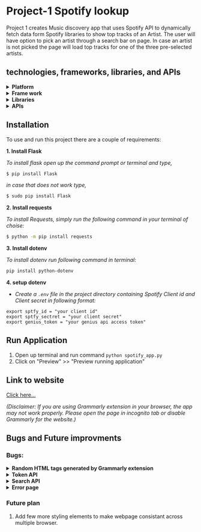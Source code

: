 # Project-1 Spotify lookup
Project 1 creates Music discovery app that uses Spotify API to dynamically fetch data form Spotify libraries to show top tracks of an Artist. The user will have option to pick an artist through a search bar on page. In case an artist is not picked the page will load top tracks for one of the three pre-selected artists. 

## technologies, frameworks, libraries, and APIs
<details>
  <summary><b>Platform</b></summary>
  <br>
  This project is primarily made on amazons’ AWS cloud9 service. Cloud9 is a cloud-based IDE that lets us write, run, and debug out code just with a browser. And because it is a cloud-based service it makes it easy for us share our work.
</details>

<details>
  <summary><b>Frame work</b></summary>
  <br>
  For Project 1 we are using Flask framework. Flask is a web framework, that provide us with tools, libraries and technologies that allow us to build and setup a web application. 

</details>

<details>
  <summary><b>Libraries</b></summary>

  ### Flask:
  ```python
  from flask import Flask, render_template, request, redirect
  ```
  * Render_template: Flask configures jinj2 template automatically using [grander_templete()](https://flask.palletsprojects.com/en/1.1.x/api/#flask.render_template) method.
  * request: request is used to make HTTP GET and POST requests
  * redirect: [redirect()](https://flask.palletsprojects.com/en/1.1.x/api/#flask.redirect) is used to redirect a user to different endpoint.

  ### Dotenv:
  ```python
  from dotenv import load_dotenv, find_dotenv
  ```
  Dotenv library is going to be used for calling environment variables stored in `.env` file 
  * `load_dotenv` is use to load environment variable.
  * `find_dotenv()` can be used to find `.env` file

  ### Requests:
  ```python
  import requests
  ```

  Requests allows us to easily send HTTP requests.

  Example:
  ```python
  requests.post(tocken_url, data=tocken_data, headers=tocken_header)
  ```

  ### Base64:
  ```python
  import base64
  ```
  Base64 is used for RFC 3548 encoding, for URLs and HTTP POST requests.
  Example:
  ```python
  base64.b64encode(creds.encode())
  ```

  ### urllib.parse.urlencode:
  ```python
  from urllib.parse import urlencode
  ```
  [urllib.parse.urlencode()](https://docs.python.org/3/library/urllib.parse.html#urllib.parse.urlencode) is used for generating the query string of a URL or data for a POST request
</details>

<details>
  <summary><b>APIs</b></summary>
  <br>
  
  ### 1. [Token](https://developer.spotify.com/documentation/general/guides/authorization-guide/)
  
  + *This API is used to get an access token using client id and client secret.*
  
  ### 2. [Get an Artist's Top Tracks](https://developer.spotify.com/documentation/web-api/reference/#endpoint-get-an-artists-top-tracks)
  
  + *Get spotify catalog information about an artist's top tracks using artist id and country.*
  
  ### 3. [Get an Artist](https://developer.spotify.com/documentation/web-api/reference/#endpoint-get-an-artist)
  
  + *Get Spotify catalog information for a single artist identified by their unique Spotify ID.*
  
  ### 4. [Search API](https://developer.spotify.com/documentation/web-api/reference/#category-search)
  
  + *Get Spotify Catalog information about albums, artists, playlists, tracks, shows or episodes that match a keyword string.*
  
  ### 5. [Genius API](https://docs.genius.com/#search-h2)
  
  + *Get song lyrics by passing in the song name*
  
  
</details>

## Installation
To use and run this project there are a couple of requirements:

**1. Install Flask**

*To install flask open up the command prompt or terminal and type,*
```bash
$ pip install Flask
```
*in case that does not work type,*
```bash
$ sudo pip install Flask
```

**2. Install requests**

*To install Requests, simply run the following command in your terminal of choise:*
```bash
$ python -m pip install requests
```

**3. Install dotenv**

*To install dotenv run following command in terminal:*
```bash
pip install python-dotenv
```

**4. setup dotenv**
  * *Create a `.env` file in the project directory containing Spotify Client id and Client secret in following format:*

```
export sptfy_id = "your client id"
export sptfy_sectret = "your client secret"
export genius_token = "your genius api access token"
```

## Run Application

1. Open up terminal and run command ```python spotify_app.py```
2. Click on "Preview" >> "Preview running application"

## Link to website

[Click here...](https://obscure-eyrie-86329.herokuapp.com/)

*(Disclaimer: If you are using Grammarly extension in your browser, the app may not work properly. Please open the page in incognito tab or disable Grammarly for the website.)*

## Bugs and Future improvments

### Bugs:

<details>
  <summary><b>Random HTML tags generated by Grammarly extension</b></summary>
  <br>
  
  **Bug:** Infinite loading when user try to access lyrics.
  
  **Reason:** Grammarly add-on automatically adds random tags in HTML, which intearfears with ```.innerHTML``` method in javascript causing some unexpected results.
  
  *example tags:*
  ```HTML
    <body data-new-gr-c-s-check-loaded="14.995.0" data-gr-ext-installed="">
  ```
  ```HTML
    <div id="goog-gt-tt" class="skiptranslate" dir="ltr">
  ``` 
  ```HTML
    <font style="vertical-align: inherit;"><font style="vertical-align: inherit;"></font></font>
  ```
  *This application uses ```.innerHTML``` method to fetch song and artist name from HTML text to pass in request URL for lyrics.* 
  
  *But due to above tags request URL looks like this:*
  ```web
  "GET /lyrics/%3Cfont%20style=%22vertical-align:%20inherit;%22%3E%3Cfont%20style=%22vertical-align:%20inherit;%22%3EButtabomma%20-%20Telugu%3C/font%3E%3C/font%3E/%3Cfont%20style=%22vertical-align:%20inherit;%22%3E%3Cfont%20style=%22vertical-align:%20inherit;%22%3ETop%2010%20tracks%20of%20Armaan%20Malik%3C/font%3E%3C/font%3E HTTP/1.1" 404 -
  ```
  
  *Instead of this:*
  ```web
  "GET /lyrics/Sau%20Aasmaan/Armaan%20Malik HTTP/1.1" 200
  ```
  
  **Current Fix:** 
  
  For now I am checking if the HTML file contain any of the tags added by Grammarly. And if a tag is found, the user gets alerted that the app may not work properly while Grammarly extension is active. And if the user tries to access lyrics window they get same alert again.
  
</details>

<details>
  <summary><b>Token API</b></summary>
  <br>
  
  **Bug:** Getting error message when calling Token API

  **Reason:** Token API requires base-64 encoded string in header for client credentials. I was just using ```.encode()```, which means I was encoding my sting with in bytes.

  **My fix:** use Base64 python library

  Before:
  ```python
  creds = f"{sptfy_id}:{sptfy_secret}"
  client_creds = creds.encode()
  ```

  After:
  ```python
  import base64

  creds = f"{sptfy_id}:{sptfy_secret}"    
  client_creds = base64.b64encode(creds.encode())
  ```
    
    
</details>

<details>
  <summary><b>Search API</b></summary>
  <br>

  **Bug:** Getting error message when calling Search API

  **Reason:** query parameter for the api was embaded in url instead of being sperated by -H. 

  *Expected API url looks like:*

  ```https://api.spotify.com/v1/search?q=tania%20bowra&type=artist" -H "Accept: application/json"```

  *Instead my url looked something like:*

  ```https://api.spotify.com/v1/search" -H "Data : tania bowra & type: artist" -H "Accept: application/json"```

  **My fix:** I used ```urllib.parse.urlencode()``` to convert query_param into query string for URL.

  So when I tried doing this:
  ```python
  query_param = {
            "q" : name,
            "type" : "artist",
            "limit" : "1"
        }
  response = requests.get(url_lookup, data=query_ param ,headers=request_header)
  ```
  I got an error message.

  To fix this, I used ```urllib.parse.urlencode()``` to convert query_param into query string
  ```python
  from urllib.parse import urlencode

  query_param = urlencode({
        "q" : name,
        "type" : "artist",
        "limit" : "1"
    })

    url_lookup = f"{url}?{query_param}"                             # creates a lookup url

    response = requests.get(url_lookup, headers=request_header) 
  ```
    
</details>
    
<details>
  <summary><b>Error page</b></summary>
  <br>

  **Bug:** Another problem I encountered was when I was implementing the search bar. Every time a bad input was made (e.g. Incorrect artist name or empty string name), the page will generate an error message.

  **Reason:** Search API will response with an error code instead of a JSON variable, when it gets bad input. So when the function tries to use .json() on the response, it     will cause an error. 
  
  **My Fix:**

  1. used try and except to catch an error. (If the response is not an error code, then the artist id is returned. Else, error code is returned)


  ```python
  try:    
      results = response.json()
      return results["artists"]["items"][0]["id"]
  except:
      results = response.status_code
      return results
  ```


  2. If an error code is passed, I returned an error message through the template, and the artist id is picked from the hardcoded list


  ```python
  if(isinstance(artist_id, int)):
    return render_template(
          "index.html",
          err_msg = True,                                     # error message
          len = len(song_info),                               # array length 
          len2 = len(song_info[0]),                           # array length for artists
          song_info = song_info,                              # array
          artist_name = spotify_api.get_artist(artist_id)     # gets artist's name
      )
  ```


  3. In HTML file, if an error message is passed, then display the error message


  ```HTML
  {%if err_msg%}
    <h style="font-size: 20px; color: red">No results found !!!</h>
  {%endif%}
  ```
  
</details>

### Future plan

1. Add few more styling elements to make webpage consistant across multiple browser.




